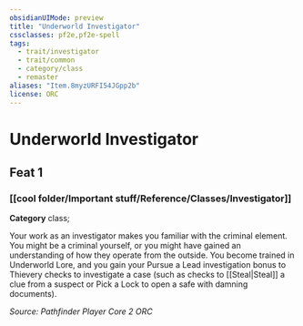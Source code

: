 ```yaml
---
obsidianUIMode: preview
title: "Underworld Investigator"
cssclasses: pf2e,pf2e-spell
tags:
  - trait/investigator
  - trait/common
  - category/class
  - remaster
aliases: "Item.8myzURFI54JGpp2b"
license: ORC
---
```

# Underworld Investigator
## Feat 1
### [[cool folder/Important stuff/Reference/Classes/Investigator]]

**Category** class; 




Your work as an investigator makes you familiar with the criminal element. You might be a criminal yourself, or you might have gained an understanding of how they operate from the outside. You become trained in Underworld Lore, and you gain your Pursue a Lead investigation bonus to Thievery checks to investigate a case (such as checks to [[Steal|Steal]] a clue from a suspect or Pick a Lock to open a safe with damning documents).

*Source: Pathfinder Player Core 2*
*ORC*